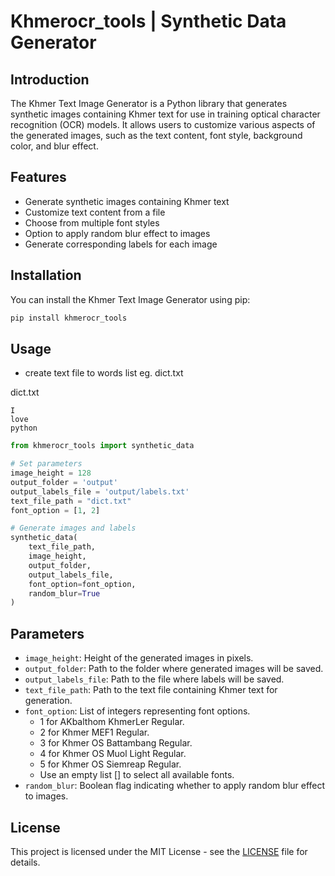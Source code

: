 # Khmerocr_tools | Synthetic Data Generator

## Introduction

The Khmer Text Image Generator is a Python library that generates synthetic images containing Khmer text for use in training optical character recognition (OCR) models. It allows users to customize various aspects of the generated images, such as the text content, font style, background color, and blur effect.

## Features

- Generate synthetic images containing Khmer text
- Customize text content from a file
- Choose from multiple font styles
- Option to apply random blur effect to images
- Generate corresponding labels for each image


## Installation

You can install the Khmer Text Image Generator using pip:

```bash
pip install khmerocr_tools
```


## Usage

- create text file to words list eg. dict.txt

dict.txt
```text
I
love
python
```

```python
from khmerocr_tools import synthetic_data

# Set parameters
image_height = 128
output_folder = 'output'
output_labels_file = 'output/labels.txt'
text_file_path = "dict.txt"
font_option = [1, 2]  

# Generate images and labels
synthetic_data(
    text_file_path, 
    image_height, 
    output_folder, 
    output_labels_file, 
    font_option=font_option, 
    random_blur=True
)

```

## Parameters

- `image_height`: Height of the generated images in pixels.
- `output_folder`: Path to the folder where generated images will be saved.
- `output_labels_file`: Path to the file where labels will be saved.
- `text_file_path`: Path to the text file containing Khmer text for generation.
- `font_option`: List of integers representing font options. 
  - 1 for AKbalthom KhmerLer Regular.
  - 2 for Khmer MEF1 Regular.
  - 3 for Khmer OS Battambang Regular.
  - 4 for Khmer OS Muol Light Regular.
  - 5 for Khmer OS Siemreap Regular.
  - Use an empty list [] to select all available fonts.
- `random_blur`: Boolean flag indicating whether to apply random blur effect to images.



## License

This project is licensed under the MIT License - see the [LICENSE](LICENSE) file for details.
